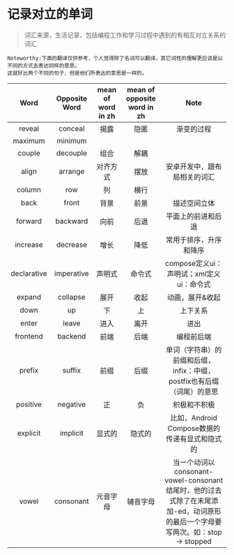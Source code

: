 # 记录对立的单词
> 词汇来源，生活记录，包括编程工作和学习过程中遇到的有相互对立关系的词汇  
  
    Noteworthy:下面的翻译仅供参考，个人觉得除了名词可以翻译，其它词性的理解更应该是以不同的方式去表达同样的意思。
    这就好比两个不同的句子，但是他们所表达的意思是一样的。

| Word            | Opposite Word           | mean of word in zh       | mean of opposite word in zh                         | Note |
| :--:            | :--:                    | :--:                     | :--:                                                | :--: |
| reveal          | conceal                 | 揭露                     | 隐匿                                                 | 渐变的过程 |
| maximum         | minimum                 |                          |                                                     | 
| couple          | decouple                | 组合                     | 解耦                                                 | 
| align           | arrange                 | 对齐方式                  | 摆放                                                | 安卓开发中，跟布局相关的词汇
| column          | row                     | 列                       | 横行                                                 |
| back            | front                   | 背景                     | 前景                                                 | 描述空间立体
| forward         | backward                | 向前                     | 后退                                                 | 平面上的前进和后退
| increase        | decrease                | 增长                     | 降低                                                 | 常用于排序，升序和降序
| declarative     | imperative              | 声明式                   | 命令式                                               | compose定义ui：声明试；xml定义ui：命令式
| expand          | collapse                | 展开                     | 收起                                                 | 动画，展开&收起
| down            | up                      | 下                       | 上                                                   | 上下关系
| enter           | leave                   | 进入                     | 离开                                                 | 进出
| frontend        | backend                 | 前端                     | 后端                                                 | 编程前后端
| prefix          | suffix                  | 前缀                     | 后缀                                                 | 单词（字符串）的前缀和后缀，infix：中缀，postfix也有后缀（词尾）的意思
| positive        | negative                | 正                       | 负                                                   | 积极和不积极
| explicit        | implicit                | 显式的                   | 隐式的                                                | 比如，Android Compose数据的传递有显式和隐式的
| vowel           | consonant               | 元音字母                 | 辅音字母                                              | 当一个动词以consonant-vowel-consonant结尾时，他的过去式除了在末尾添加-ed，动词原形的最后一个字母要写两次。如：stop -> stopped
